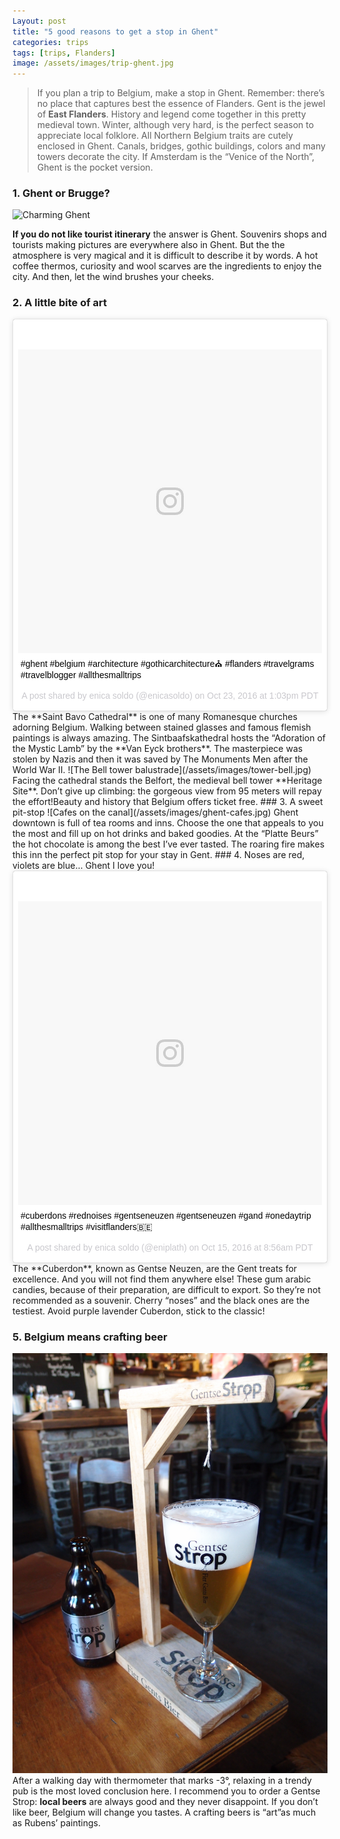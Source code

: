 ```yaml
---
Layout: post
title: "5 good reasons to get a stop in Ghent"
categories: trips
tags: [trips, Flanders]
image: /assets/images/trip-ghent.jpg
---
```


> If you plan a trip to Belgium, make a stop in Ghent. Remember: there’s no place that captures best the essence of Flanders.
Gent is the jewel of **East Flanders**. History and legend come together in this pretty medieval town. Winter, although very hard, is the perfect season to appreciate local folklore. All Northern Belgium traits are cutely enclosed in Ghent. Canals, bridges, gothic buildings, colors and many towers decorate the city. If Amsterdam is the “Venice of the North”, Ghent is the pocket version.

### 1. Ghent or Brugge?
![Charming Ghent](/assets/images/ghent-or-brugge)

**If you do not  like tourist itinerary** the answer is Ghent. Souvenirs shops and tourists making pictures are everywhere also in Ghent. But the the atmosphere is very magical and it is difficult to describe it by words.
A hot coffee thermos, curiosity and wool scarves are the ingredients to enjoy the city. And then, let the wind brushes your cheeks.
### 2. A little bite of art
<blockquote class="instagram-media" data-instgrm-captioned data-instgrm-version="7" style=" background:#FFF; border:0; border-radius:3px; box-shadow:0 0 1px 0 rgba(0,0,0,0.5),0 1px 10px 0 rgba(0,0,0,0.15); margin: 1px; max-width:658px; padding:0; width:99.375%; width:-webkit-calc(100% - 2px); width:calc(100% - 2px);"><div style="padding:8px;"> <div style=" background:#F8F8F8; line-height:0; margin-top:40px; padding:50.0% 0; text-align:center; width:100%;"> <div style=" background:url(data:image/png;base64,iVBORw0KGgoAAAANSUhEUgAAACwAAAAsCAMAAAApWqozAAAABGdBTUEAALGPC/xhBQAAAAFzUkdCAK7OHOkAAAAMUExURczMzPf399fX1+bm5mzY9AMAAADiSURBVDjLvZXbEsMgCES5/P8/t9FuRVCRmU73JWlzosgSIIZURCjo/ad+EQJJB4Hv8BFt+IDpQoCx1wjOSBFhh2XssxEIYn3ulI/6MNReE07UIWJEv8UEOWDS88LY97kqyTliJKKtuYBbruAyVh5wOHiXmpi5we58Ek028czwyuQdLKPG1Bkb4NnM+VeAnfHqn1k4+GPT6uGQcvu2h2OVuIf/gWUFyy8OWEpdyZSa3aVCqpVoVvzZZ2VTnn2wU8qzVjDDetO90GSy9mVLqtgYSy231MxrY6I2gGqjrTY0L8fxCxfCBbhWrsYYAAAAAElFTkSuQmCC); display:block; height:44px; margin:0 auto -44px; position:relative; top:-22px; width:44px;"></div></div> <p style=" margin:8px 0 0 0; padding:0 4px;"> <a href="https://www.instagram.com/p/BL6wtYOBj_6/" style=" color:#000; font-family:Arial,sans-serif; font-size:14px; font-style:normal; font-weight:normal; line-height:17px; text-decoration:none; word-wrap:break-word;" target="_blank">#ghent #belgium #architecture #gothicarchitecture⛪️ #flanders #travelgrams #travelblogger #allthesmalltrips</a></p> <p style=" color:#c9c8cd; font-family:Arial,sans-serif; font-size:14px; line-height:17px; margin-bottom:0; margin-top:8px; overflow:hidden; padding:8px 0 7px; text-align:center; text-overflow:ellipsis; white-space:nowrap;">A post shared by enica soldo (@enicasoldo) on <time style=" font-family:Arial,sans-serif; font-size:14px; line-height:17px;" datetime="2016-10-23T20:03:09+00:00">Oct 23, 2016 at 1:03pm PDT</time></p></div></blockquote> <script async defer src="//platform.instagram.com/en_US/embeds.js"></script>
The **Saint Bavo Cathedral** is one of many Romanesque churches adorning Belgium.
Walking between stained glasses and famous flemish paintings is always amazing.
The Sintbaafskathedral hosts the “Adoration of the Mystic Lamb” by the **Van Eyck brothers**. The masterpiece was stolen by Nazis and then it was saved by The Monuments Men after the World War II.
![The Bell tower balustrade](/assets/images/tower-bell.jpg)
Facing the cathedral stands the Belfort, the medieval bell tower **Heritage Site**. Don’t give up climbing: the gorgeous view from 95 meters will repay the effort!Beauty and history that Belgium offers ticket free.
### 3. A sweet pit-stop
![Cafes on the canal](/assets/images/ghent-cafes.jpg)
Ghent downtown is full of tea rooms and inns. Choose the one that appeals to you the most and fill up on hot drinks and baked goodies.
At the “Platte Beurs” the hot chocolate is among the best I’ve ever tasted. The roaring fire makes this inn the perfect pit stop for your stay in Gent.
### 4. Noses are red, violets are blue… Ghent I love you!
<blockquote class="instagram-media" data-instgrm-captioned data-instgrm-version="7" style=" background:#FFF; border:0; border-radius:3px; box-shadow:0 0 1px 0 rgba(0,0,0,0.5),0 1px 10px 0 rgba(0,0,0,0.15); margin: 1px; max-width:658px; padding:0; width:99.375%; width:-webkit-calc(100% - 2px); width:calc(100% - 2px);"><div style="padding:8px;"> <div style=" background:#F8F8F8; line-height:0; margin-top:40px; padding:50.0% 0; text-align:center; width:100%;"> <div style=" background:url(data:image/png;base64,iVBORw0KGgoAAAANSUhEUgAAACwAAAAsCAMAAAApWqozAAAABGdBTUEAALGPC/xhBQAAAAFzUkdCAK7OHOkAAAAMUExURczMzPf399fX1+bm5mzY9AMAAADiSURBVDjLvZXbEsMgCES5/P8/t9FuRVCRmU73JWlzosgSIIZURCjo/ad+EQJJB4Hv8BFt+IDpQoCx1wjOSBFhh2XssxEIYn3ulI/6MNReE07UIWJEv8UEOWDS88LY97kqyTliJKKtuYBbruAyVh5wOHiXmpi5we58Ek028czwyuQdLKPG1Bkb4NnM+VeAnfHqn1k4+GPT6uGQcvu2h2OVuIf/gWUFyy8OWEpdyZSa3aVCqpVoVvzZZ2VTnn2wU8qzVjDDetO90GSy9mVLqtgYSy231MxrY6I2gGqjrTY0L8fxCxfCBbhWrsYYAAAAAElFTkSuQmCC); display:block; height:44px; margin:0 auto -44px; position:relative; top:-22px; width:44px;"></div></div> <p style=" margin:8px 0 0 0; padding:0 4px;"> <a href="https://www.instagram.com/p/BLluGQ_hG4Z/" style=" color:#000; font-family:Arial,sans-serif; font-size:14px; font-style:normal; font-weight:normal; line-height:17px; text-decoration:none; word-wrap:break-word;" target="_blank">#cuberdons #rednoises #gentseneuzen #gentseneuzen #gand #onedaytrip #allthesmalltrips #visitflanders🇧🇪</a></p> <p style=" color:#c9c8cd; font-family:Arial,sans-serif; font-size:14px; line-height:17px; margin-bottom:0; margin-top:8px; overflow:hidden; padding:8px 0 7px; text-align:center; text-overflow:ellipsis; white-space:nowrap;">A post shared by enica soldo (@eniplath) on <time style=" font-family:Arial,sans-serif; font-size:14px; line-height:17px;" datetime="2016-10-15T15:56:17+00:00">Oct 15, 2016 at 8:56am PDT</time></p></div></blockquote> <script async defer src="//platform.instagram.com/en_US/embeds.js"></script>
The **Cuberdon**, known as Gentse Neuzen, are the Gent treats for excellence. And you will not find them anywhere else!
These gum arabic candies, because of their preparation, are difficult to export.  So they’re not recommended as a souvenir.
Cherry “noses” and the black ones are the testiest. Avoid purple lavender Cuberdon, stick to the classic!

### 5. Belgium means crafting beer
![Gentse Strop](/assets/images/gentse-strop.JPG)
After a walking day with thermometer that marks -3°, relaxing in a trendy pub is the most loved conclusion here. I recommend you to order a Gentse Strop: **local beers** are always good and they never disappoint.
If you don’t like beer, Belgium will change you tastes. A crafting beers is “art”as much as Rubens’ paintings.
